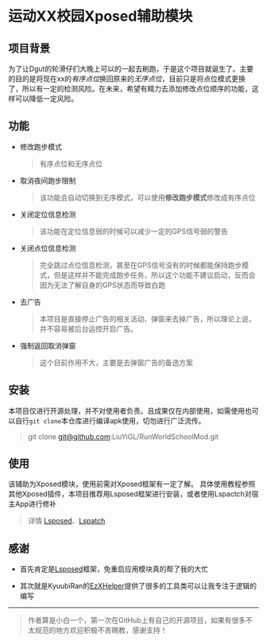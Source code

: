 # 运动XX校园Xposed辅助模块

## 项目背景

为了让Dgut的轮滑仔们大晚上可以的一起去刷跑，于是这个项目就诞生了。主要的目的是将现在xx的*有序点位*换回原来的*无序点位*，目前只是将点位模式更换了，所以有一定的检测风险。在未来，希望有精力去添加修改点位顺序的功能，这样可以降低一定风险。

## 功能
- 修改跑步模式
  
  > 有序点位和无序点位
  
- 取消夜间跑步限制

  > 该功能会自动切换到无序模式，可以使用**修改跑步模式**修改成有序点位

- 关闭定位信息检测

  > 该功能在定位信息弱的时候可以减少一定的GPS信号弱的警告

- 关闭点位信息检测

  > 完全跳过点位信息检测，甚至在GPS信号没有的时候都能保持跑步模式，但是这样并不能完成跑步任务，所以这个功能不建议启动，反而会因为无法了解自身的GPS状态而导致白跑

- 去广告

  > 本项目是直接停止广告的相关活动、弹窗来去掉广告，所以理论上说，并不容易被后台运控开启广告。
  
- 强制返回取消弹窗

  > 这个目前作用不大，主要是去弹窗广告的备选方案
  
## 安装

本项目仅进行开源处理，并不对使用者负责。且成果仅在内部使用，如需使用也可以自行`git clone`本仓库进行编译apk使用，切勿进行广泛流传。

> git clone git@github.com:LiuYiGL/RunWorldSchoolMod.git

## 使用

该辅助为Xposed模块，使用前需对Xposed框架有一定了解。
具体使用教程参照其他Xposed插件，本项目推荐用Lsposed框架进行安装，或者使用Lspactch对宿主App进行修补

> 详情 [Lsposed](https://github.com/LSPosed/LSPosed)、[Lspatch](https://github.com/LSPosed/LSPatch)

## 感谢

- 首先肯定是[Lsposed](https://github.com/LSPosed/LSPosed)框架，免重启应用模块真的帮了我的大忙

- 其次就是KyuubiRan的[EzXHelper](https://github.com/KyuubiRan/EzXHelper)提供了很多的工具类可以让我专注于逻辑的编写

------
> 作者算是小白一个，第一次在GitHub上有自己的开源项目，如果有很多不太规范的地方欢迎积极不吝赐教，感谢支持！
